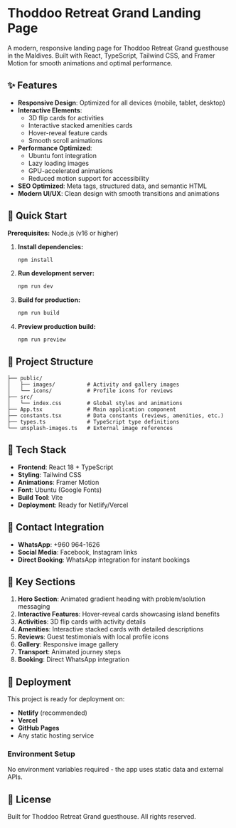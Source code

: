# Thoddoo Retreat Grand Landing Page

A modern, responsive landing page for Thoddoo Retreat Grand guesthouse in the Maldives. Built with React, TypeScript, Tailwind CSS, and Framer Motion for smooth animations and optimal performance.

## ✨ Features

- **Responsive Design**: Optimized for all devices (mobile, tablet, desktop)
- **Interactive Elements**: 
  - 3D flip cards for activities
  - Interactive stacked amenities cards
  - Hover-reveal feature cards
  - Smooth scroll animations
- **Performance Optimized**:
  - Ubuntu font integration
  - Lazy loading images
  - GPU-accelerated animations
  - Reduced motion support for accessibility
- **SEO Optimized**: Meta tags, structured data, and semantic HTML
- **Modern UI/UX**: Clean design with smooth transitions and animations

## 🚀 Quick Start

**Prerequisites:** Node.js (v16 or higher)

1. **Install dependencies:**
   ```bash
   npm install
   ```

2. **Run development server:**
   ```bash
   npm run dev
   ```

3. **Build for production:**
   ```bash
   npm run build
   ```

4. **Preview production build:**
   ```bash
   npm run preview
   ```

## 📁 Project Structure

```
├── public/
│   ├── images/          # Activity and gallery images
│   └── icons/           # Profile icons for reviews
├── src/
│   └── index.css        # Global styles and animations
├── App.tsx              # Main application component
├── constants.tsx        # Data constants (reviews, amenities, etc.)
├── types.ts             # TypeScript type definitions
└── unsplash-images.ts   # External image references
```

## 🎨 Tech Stack

- **Frontend**: React 18 + TypeScript
- **Styling**: Tailwind CSS
- **Animations**: Framer Motion
- **Font**: Ubuntu (Google Fonts)
- **Build Tool**: Vite
- **Deployment**: Ready for Netlify/Vercel

## 📱 Contact Integration

- **WhatsApp**: +960 964-1626
- **Social Media**: Facebook, Instagram links
- **Direct Booking**: WhatsApp integration for instant bookings

## 🌟 Key Sections

1. **Hero Section**: Animated gradient heading with problem/solution messaging
2. **Interactive Features**: Hover-reveal cards showcasing island benefits
3. **Activities**: 3D flip cards with activity details
4. **Amenities**: Interactive stacked cards with detailed descriptions
5. **Reviews**: Guest testimonials with local profile icons
6. **Gallery**: Responsive image gallery
7. **Transport**: Animated journey steps
8. **Booking**: Direct WhatsApp integration

## 🚀 Deployment

This project is ready for deployment on:
- **Netlify** (recommended)
- **Vercel**
- **GitHub Pages**
- Any static hosting service

### Environment Setup
No environment variables required - the app uses static data and external APIs.

## 📄 License

Built for Thoddoo Retreat Grand guesthouse. All rights reserved.
